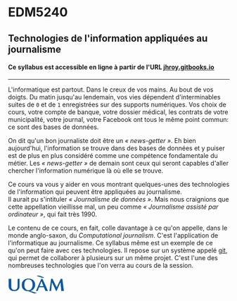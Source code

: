 # EDM5240
## Technologies de l'information appliquées au journalisme
#### Ce syllabus est accessible en ligne à partir de l'URL [jhroy.gitbooks.io](jhroy.gitbooks.io)
-----

L'informatique est partout. Dans le creux de vos mains. Au bout de vos doigts. Du matin jusqu'au lendemain, vos vies dépendent d'interminables suites de `0` et de `1` enregistrées sur des supports numériques. Vos choix de cours, votre compte de banque, votre dossier médical, les contrats de votre municipalité, votre journal, votre Facebook ont tous le même point commun: ce sont des bases de données.

On dit qu'un bon journaliste doit être un *«&nbsp;news-getter&nbsp;»*. Eh bien aujourd'hui, l'information se trouve dans des bases de données et y puiser est de plus en plus considéré comme une compétence fondamentale du métier. Les *«&nbsp;news-getter&nbsp;»* de demain sont ceux qui seront capables d'aller chercher l'information numérique là où elle se trouve. 

Ce cours va vous y aider en vous montrant quelques-unes des technologies de l'information qui peuvent être appliquées au journalisme.<br>
Il aurait pu s'intituler _«&nbsp;Journalisme de données&nbsp;»_. Mais nous craignions que cette appellation vieillisse mal, un peu comme _«&nbsp;Journalisme assisté par ordinateur&nbsp;»_, qui fait très 1990.

Le contenu de ce cours, en fait, colle davantage à ce qu'on appelle, dans le monde anglo-saxon, du *Computational journalism*. C'est l'application de l'informatique au journalisme. Ce syllabus même est un exemple de ce qu'on peut faire avec ces technologies. Il repose sur un système appelé [git](https://fr.wikipedia.org/wiki/Git), qui permet de collaborer à plusieurs sur un même projet. C'est l'une des nombreuses technologies que l'on verra au cours de la session.

![](/assets/LogoUQAM.png)
